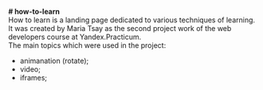 **# how-to-learn**  
How to learn is a landing page dedicated to various techniques of learning.  
It was created by Maria Tsay as the second project work of the web developers course at Yandex.Practicum.  
The main topics which were used in the project:
* animanation (rotate);
* video;
* iframes;